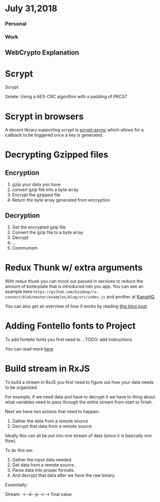 # July 31,2018

### Personal

### Work

## WebCrypto Explanation

# Scrypt

Scrypt

Delete: Using a AES-CBC algorithm with a padding of PKCS7

# Scrypt in browsers

A decent library supporting scrypt is [scrypt-async](https://github.com/dchest/scrypt-async-js) which allows for a callback to be triggered once a key is generated.

# Decrypting Gzipped files

## Encryption

1.  gzip your data you have
2.  convert gzip file into a byte array
3.  Encrypt the gzipped file
4.  Return the byte array generated from encryption

## Decryption

1.  Get the encrypted gzip file
2.  Convert the gzip file to a byte array
3.  Decrypt
4.  ...
5.  Communism

# Redux Thunk w/ extra arguments

With redux thunk you can mock out passed in services to reduce the amount of boilerplate that is introduced into you app. You can see an example here `https://github.com/bsideup/rx-connect/blob/master/examples/blog/src/index.js` and another at [KamaHQ](https://github.com/KamaHQ/ui/blob/master/src/index.js)

You can also get an overview of how it works by reading [this blog post](https://medium.com/@yeojz/redux-thunk-skipping-mocks-using-withextraargument-513d38d38554)

# Adding Fontello fonts to Project

To add fontello fonts you first need to ...TODO: add instructions

You can read more [here](https://github.com/fontello/fontello/wiki/How-to-use-fontello-fonts-in-your-project)

# Build stream in RxJS

To build a stream in RxJS you first need to figure out how your data needs to be organized.

For example, if we need data and have to decrypt it we have to thing about what variables need
to pass through the entire stream from start to finish.

Next we have two actions that need to happen:

1.  Gather the data from a remote source
2.  Decrypt that data from a remote source

Ideally this can all be put into one stream of data (since it is basically one flow).

To do this we:

1.  Gather the input data needed.
2.  Get data from a remote source.
3.  Parse data into proper formats.
4.  And decrypt that data after we have the raw binary.

Essentially:

Stream: -i--d--p--c--> final value

